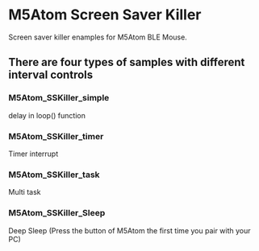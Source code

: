 # M5Atom Screen Saver Killer
Screen saver killer enamples for M5Atom BLE Mouse.

## There are four types of samples with different interval controls

### M5Atom_SSKiller_simple
delay in loop() function

### M5Atom_SSKiller_timer
Timer interrupt

### M5Atom_SSKiller_task
Multi task

### M5Atom_SSKiller_Sleep
Deep Sleep (Press the button of M5Atom the first time you pair with your PC)
